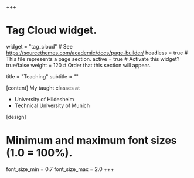 +++
# Tag Cloud widget.
widget = "tag_cloud"  # See https://sourcethemes.com/academic/docs/page-builder/
headless = true  # This file represents a page section.
active = true  # Activate this widget? true/false
weight = 120  # Order that this section will appear.

title = "Teaching"
subtitle = ""

[content]
My taught classes at
* University of Hildesheim
* Technical University of Munich

[design]
  # Minimum and maximum font sizes (1.0 = 100%).
  font_size_min = 0.7
  font_size_max = 2.0
+++
